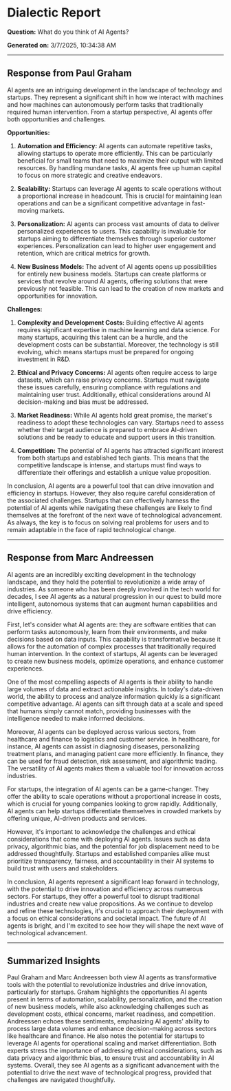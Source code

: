 # Dialectic Report

**Question:** What do you think of AI Agents?

**Generated on:** 3/7/2025, 10:34:38 AM

---

## Response from Paul Graham

AI agents are an intriguing development in the landscape of technology and startups. They represent a significant shift in how we interact with machines and how machines can autonomously perform tasks that traditionally required human intervention. From a startup perspective, AI agents offer both opportunities and challenges.

**Opportunities:**

1. **Automation and Efficiency:** AI agents can automate repetitive tasks, allowing startups to operate more efficiently. This can be particularly beneficial for small teams that need to maximize their output with limited resources. By handling mundane tasks, AI agents free up human capital to focus on more strategic and creative endeavors.

2. **Scalability:** Startups can leverage AI agents to scale operations without a proportional increase in headcount. This is crucial for maintaining lean operations and can be a significant competitive advantage in fast-moving markets.

3. **Personalization:** AI agents can process vast amounts of data to deliver personalized experiences to users. This capability is invaluable for startups aiming to differentiate themselves through superior customer experiences. Personalization can lead to higher user engagement and retention, which are critical metrics for growth.

4. **New Business Models:** The advent of AI agents opens up possibilities for entirely new business models. Startups can create platforms or services that revolve around AI agents, offering solutions that were previously not feasible. This can lead to the creation of new markets and opportunities for innovation.

**Challenges:**

1. **Complexity and Development Costs:** Building effective AI agents requires significant expertise in machine learning and data science. For many startups, acquiring this talent can be a hurdle, and the development costs can be substantial. Moreover, the technology is still evolving, which means startups must be prepared for ongoing investment in R&D.

2. **Ethical and Privacy Concerns:** AI agents often require access to large datasets, which can raise privacy concerns. Startups must navigate these issues carefully, ensuring compliance with regulations and maintaining user trust. Additionally, ethical considerations around AI decision-making and bias must be addressed.

3. **Market Readiness:** While AI agents hold great promise, the market's readiness to adopt these technologies can vary. Startups need to assess whether their target audience is prepared to embrace AI-driven solutions and be ready to educate and support users in this transition.

4. **Competition:** The potential of AI agents has attracted significant interest from both startups and established tech giants. This means that the competitive landscape is intense, and startups must find ways to differentiate their offerings and establish a unique value proposition.

In conclusion, AI agents are a powerful tool that can drive innovation and efficiency in startups. However, they also require careful consideration of the associated challenges. Startups that can effectively harness the potential of AI agents while navigating these challenges are likely to find themselves at the forefront of the next wave of technological advancement. As always, the key is to focus on solving real problems for users and to remain adaptable in the face of rapid technological change.

---

## Response from Marc Andreessen

AI agents are an incredibly exciting development in the technology landscape, and they hold the potential to revolutionize a wide array of industries. As someone who has been deeply involved in the tech world for decades, I see AI agents as a natural progression in our quest to build more intelligent, autonomous systems that can augment human capabilities and drive efficiency.

First, let's consider what AI agents are: they are software entities that can perform tasks autonomously, learn from their environments, and make decisions based on data inputs. This capability is transformative because it allows for the automation of complex processes that traditionally required human intervention. In the context of startups, AI agents can be leveraged to create new business models, optimize operations, and enhance customer experiences.

One of the most compelling aspects of AI agents is their ability to handle large volumes of data and extract actionable insights. In today's data-driven world, the ability to process and analyze information quickly is a significant competitive advantage. AI agents can sift through data at a scale and speed that humans simply cannot match, providing businesses with the intelligence needed to make informed decisions.

Moreover, AI agents can be deployed across various sectors, from healthcare and finance to logistics and customer service. In healthcare, for instance, AI agents can assist in diagnosing diseases, personalizing treatment plans, and managing patient care more efficiently. In finance, they can be used for fraud detection, risk assessment, and algorithmic trading. The versatility of AI agents makes them a valuable tool for innovation across industries.

For startups, the integration of AI agents can be a game-changer. They offer the ability to scale operations without a proportional increase in costs, which is crucial for young companies looking to grow rapidly. Additionally, AI agents can help startups differentiate themselves in crowded markets by offering unique, AI-driven products and services.

However, it's important to acknowledge the challenges and ethical considerations that come with deploying AI agents. Issues such as data privacy, algorithmic bias, and the potential for job displacement need to be addressed thoughtfully. Startups and established companies alike must prioritize transparency, fairness, and accountability in their AI systems to build trust with users and stakeholders.

In conclusion, AI agents represent a significant leap forward in technology, with the potential to drive innovation and efficiency across numerous sectors. For startups, they offer a powerful tool to disrupt traditional industries and create new value propositions. As we continue to develop and refine these technologies, it's crucial to approach their deployment with a focus on ethical considerations and societal impact. The future of AI agents is bright, and I'm excited to see how they will shape the next wave of technological advancement.

---

## Summarized Insights

Paul Graham and Marc Andreessen both view AI agents as transformative tools with the potential to revolutionize industries and drive innovation, particularly for startups. Graham highlights the opportunities AI agents present in terms of automation, scalability, personalization, and the creation of new business models, while also acknowledging challenges such as development costs, ethical concerns, market readiness, and competition. Andreessen echoes these sentiments, emphasizing AI agents' ability to process large data volumes and enhance decision-making across sectors like healthcare and finance. He also notes the potential for startups to leverage AI agents for operational scaling and market differentiation. Both experts stress the importance of addressing ethical considerations, such as data privacy and algorithmic bias, to ensure trust and accountability in AI systems. Overall, they see AI agents as a significant advancement with the potential to drive the next wave of technological progress, provided that challenges are navigated thoughtfully.
